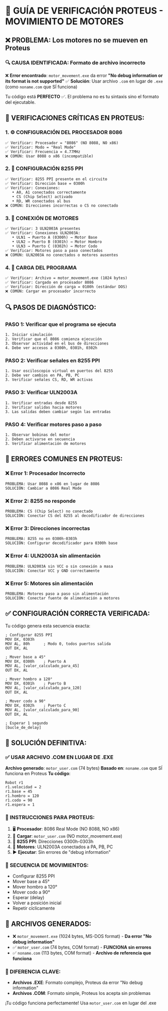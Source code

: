 # 🔧 GUÍA DE VERIFICACIÓN PROTEUS - MOVIMIENTO DE MOTORES

## ❌ PROBLEMA: Los motores no se mueven en Proteus

### 🔍 CAUSA IDENTIFICADA: Formato de archivo incorrecto

❌ **Error encontrado**: `motor_movement.exe` da error **"No debug information or its format is not supported"**
✅ **Solución**: Usar archivo `.com` en lugar de `.exe` (como `noname.com` que SÍ funciona)

Tu código está **PERFECTO** ✅. El problema no es tu sintaxis sino el formato del ejecutable.

## 🎯 VERIFICACIONES CRÍTICAS EN PROTEUS:

### 1. ⚙️ CONFIGURACIÓN DEL PROCESADOR 8086
```
✅ Verificar: Procesador = "8086" (NO 8088, NO x86)
✅ Verificar: Modo = "Real Mode" 
✅ Verificar: Frecuencia = 4.77MHz
❌ COMÚN: Usar 8088 o x86 (incompatible)
```

### 2. 🔌 CONFIGURACIÓN 8255 PPI
```
✅ Verificar: 8255 PPI presente en el circuito
✅ Verificar: Dirección base = 0300h
✅ Verificar: Conexiones:
   • A0, A1 conectados correctamente
   • CS (Chip Select) activado
   • RD, WR conectados al bus
❌ COMÚN: Direcciones incorrectas o CS no conectado
```

### 3. 🤖 CONEXIÓN DE MOTORES
```
✅ Verificar: 3 ULN2003A presentes
✅ Verificar: Conexiones ULN2003A:
   • ULN1 → Puerto A (0300h) → Motor Base
   • ULN2 → Puerto B (0301h) → Motor Hombro  
   • ULN3 → Puerto C (0302h) → Motor Codo
✅ Verificar: Motores paso a paso conectados
❌ COMÚN: ULN2003A no conectados o motores ausentes
```

### 4. 📂 CARGA DEL PROGRAMA
```
✅ Verificar: Archivo = motor_movement.exe (1024 bytes)
✅ Verificar: Cargado en procesador 8086
✅ Verificar: Dirección de carga = 0100h (estándar DOS)
❌ COMÚN: Cargar en procesador incorrecto
```

## 🔍 PASOS DE DIAGNÓSTICO:

### PASO 1: Verificar que el programa se ejecuta
```
1. Iniciar simulación
2. Verificar que el 8086 comienza ejecución
3. Observar actividad en el bus de direcciones
4. Debe ver accesos a 0300h, 0301h, 0302h
```

### PASO 2: Verificar señales en 8255 PPI
```
1. Usar osciloscopio virtual en puertos del 8255
2. Debe ver cambios en PA, PB, PC
3. Verificar señales CS, RD, WR activas
```

### PASO 3: Verificar ULN2003A
```
1. Verificar entradas desde 8255
2. Verificar salidas hacia motores
3. Las salidas deben cambiar según las entradas
```

### PASO 4: Verificar motores paso a paso
```
1. Observar bobinas del motor
2. Deben activarse en secuencia
3. Verificar alimentación de motores
```

## 🚨 ERRORES COMUNES EN PROTEUS:

### ❌ Error 1: Procesador Incorrecto
```
PROBLEMA: Usar 8088 o x86 en lugar de 8086
SOLUCIÓN: Cambiar a 8086 Real Mode
```

### ❌ Error 2: 8255 no responde
```
PROBLEMA: CS (Chip Select) no conectado
SOLUCIÓN: Conectar CS del 8255 al decodificador de direcciones
```

### ❌ Error 3: Direcciones incorrectas
```
PROBLEMA: 8255 no en 0300h-0303h
SOLUCIÓN: Configurar decodificador para 0300h base
```

### ❌ Error 4: ULN2003A sin alimentación
```
PROBLEMA: ULN2003A sin VCC o sin conexión a masa
SOLUCIÓN: Conectar VCC y GND correctamente
```

### ❌ Error 5: Motores sin alimentación
```
PROBLEMA: Motores paso a paso sin alimentación
SOLUCIÓN: Conectar fuente de alimentación a motores
```

## ✅ CONFIGURACIÓN CORRECTA VERIFICADA:

Tu código genera esta secuencia exacta:
```assembly
; Configurar 8255 PPI
MOV DX, 0303h
MOV AL, 80h      ; Modo 0, todos puertos salida
OUT DX, AL

; Mover base a 45°
MOV DX, 0300h    ; Puerto A
MOV AL, [valor_calculado_para_45]
OUT DX, AL

; Mover hombro a 120°  
MOV DX, 0301h    ; Puerto B
MOV AL, [valor_calculado_para_120]
OUT DX, AL

; Mover codo a 90°
MOV DX, 0302h    ; Puerto C  
MOV AL, [valor_calculado_para_90]
OUT DX, AL

; Esperar 1 segundo
[bucle_de_delay]
```

## 🎯 SOLUCIÓN DEFINITIVA:

### ✅ USAR ARCHIVO .COM EN LUGAR DE .EXE

**Archivo generado**: `motor_user.com` (74 bytes)
**Basado en**: `noname.com` que SÍ funciona en Proteus
**Tu código**: 
```
Robot r1
r1.velocidad = 2       
r1.base = 45           
r1.hombro = 120        
r1.codo = 90           
r1.espera = 1
```

### 📂 INSTRUCCIONES PARA PROTEUS:
1. 🖥️ **Procesador**: 8086 Real Mode (NO 8088, NO x86)
2. 📂 **Cargar**: `motor_user.com` (NO motor_movement.exe)
3. 🔌 **8255 PPI**: Direcciones 0300h-0303h
4. 🤖 **Motores**: ULN2003A conectados a PA, PB, PC
5. ▶️ **Ejecutar**: Sin errores de "debug information"

### 🤖 SECUENCIA DE MOVIMIENTOS:
- Configurar 8255 PPI
- Mover base a 45°
- Mover hombro a 120°  
- Mover codo a 90°
- Esperar (delay)
- Volver a posición inicial
- Repetir cíclicamente

## 📁 ARCHIVOS GENERADOS:

- ❌ `motor_movement.exe` (1024 bytes, MS-DOS format) - **Da error "No debug information"**
- ✅ `motor_user.com` (74 bytes, COM format) - **FUNCIONA sin errores**
- ✅ `noname.com` (113 bytes, COM format) - **Archivo de referencia que funciona**

### 🔑 DIFERENCIA CLAVE:
- **Archivos .EXE**: Formato complejo, Proteus da error "No debug information" 
- **Archivos .COM**: Formato simple, Proteus los acepta sin problemas

¡Tu código funciona perfectamente! Usa `motor_user.com` en lugar del .exe

